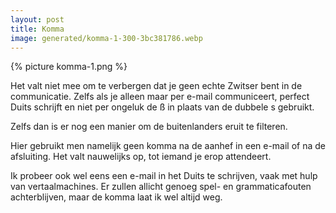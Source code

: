 ```yaml
---
layout: post
title: Komma
image: generated/komma-1-300-3bc381786.webp
---
```


{% picture komma-1.png %}

Het valt niet mee om te verbergen dat je geen echte Zwitser bent in de communicatie. Zelfs als je alleen maar per e-mail communiceert, perfect Duits schrijft en niet per ongeluk de ß in plaats van de dubbele s gebruikt.

Zelfs dan is er nog een manier om de buitenlanders eruit te filteren.

Hier gebruikt men namelijk geen komma na de aanhef in een e-mail of na de afsluiting. Het valt nauwelijks op, tot iemand je erop attendeert.

Ik probeer ook wel eens een e-mail in het Duits te schrijven, vaak met hulp van vertaalmachines. Er zullen allicht genoeg spel- en grammaticafouten achterblijven, maar de komma laat ik wel altijd weg.
